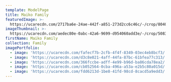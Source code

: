 ```yaml
---
template: ModelPage
title: Maiko Family
featuredImage: >-
  https://ucarecdn.com/2717ba6e-24ae-442f-a851-273d2cc6c46c/-/crop/8040x3489/0,1161/-/preview/
imageThumbnail: >-
  https://ucarecdn.com/aedec80e-0abc-42a6-9699-d954060add3e/-/crop/5083x4812/1651,34/-/preview/
firstName: Maiko Family
collection: Family
imagePortfolio:
  - image: 'https://ucarecdn.com/fafecf7b-2cfb-4f4f-8349-03ec4eb8bcf3/'
  - image: 'https://ucarecdn.com/d3c8e021-4aff-44fa-87bc-61bfea77c313/'
  - image: 'https://ucarecdn.com/366fccbe-adff-4e99-b96d-ba86cda78ea2/'
  - image: 'https://ucarecdn.com/cb052564-0cba-496a-a53a-e2b5c80a015d/'
  - image: 'https://ucarecdn.com/fdd6213d-1be8-41fd-98cd-8cacd5a9edd3/'
---
```


